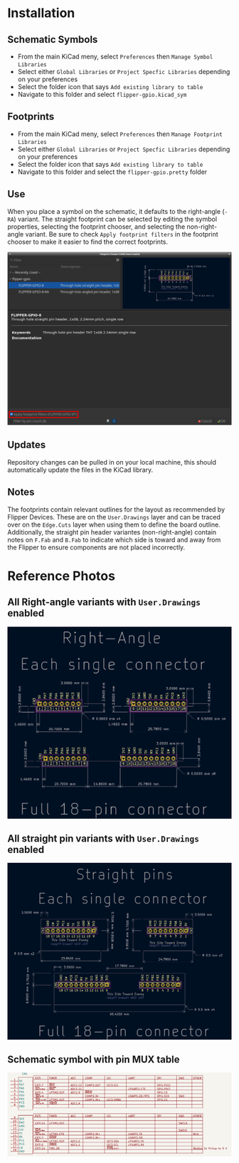 # Installation
## Schematic Symbols
- From the main KiCad meny, select `Preferences` then `Manage Symbol Libraries`
- Select either `Global Libraries` or `Project Specfic Libraries` depending on your preferences
- Select the folder icon that says `Add existing library to table`
- Navigate to this folder and select `flipper-gpio.kicad_sym`

## Footprints
- From the main KiCad meny, select `Preferences` then `Manage Footprint Libraries`
- Select either `Global Libraries` or `Project Specfic Libraries` depending on your preferences
- Select the folder icon that says `Add existing library to table`
- Navigate to this folder and select the `flipper-gpio.pretty` folder

## Use
When you place a symbol on the schematic, it defaults to the right-angle (`-RA`) variant. The straight footprint can be selected by editing the symbol properties, selecting the footprint chooser, and selecting the non-right-angle variant. Be sure to check `Apply footprint filters` in the footprint chooser to make it easier to find the correct footprints.

![Apply footprint filters](footprint-filters.png)


## Updates
Repository changes can be pulled in on your local machine, this should automatically update the files in the KiCad library.


## Notes
The footprints contain relevant outlines for the layout as recommended by Flipper Devices. These are on the `User.Drawings` layer and can be traced over on the `Edge.Cuts` layer when using them to define the board outline. Additionally, the straight pin header variantes (non-right-angle) contain notes on `F.Fab` and `B.Fab` to indicate which side is toward and away from the Flipper to ensure components are not placed incorrectly.


# Reference Photos
## All Right-angle variants with `User.Drawings` enabled
![All Right-Angle](all-ra.png)


## All straight pin variants with `User.Drawings` enabled
![All Straight pin](all-straight.png)


## Schematic symbol with pin MUX table
![Schematic Symbol](schematic-symbol.png)
